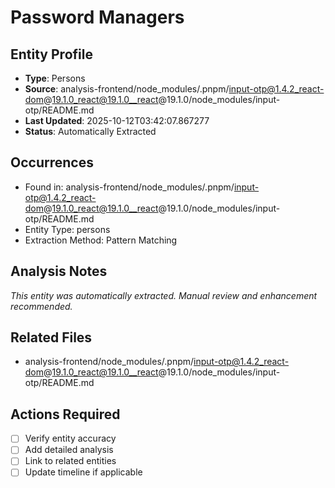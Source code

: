 # Password Managers

## Entity Profile
- **Type**: Persons
- **Source**: analysis-frontend/node_modules/.pnpm/input-otp@1.4.2_react-dom@19.1.0_react@19.1.0__react@19.1.0/node_modules/input-otp/README.md
- **Last Updated**: 2025-10-12T03:42:07.867277
- **Status**: Automatically Extracted

## Occurrences
- Found in: analysis-frontend/node_modules/.pnpm/input-otp@1.4.2_react-dom@19.1.0_react@19.1.0__react@19.1.0/node_modules/input-otp/README.md
- Entity Type: persons
- Extraction Method: Pattern Matching

## Analysis Notes
*This entity was automatically extracted. Manual review and enhancement recommended.*

## Related Files
- analysis-frontend/node_modules/.pnpm/input-otp@1.4.2_react-dom@19.1.0_react@19.1.0__react@19.1.0/node_modules/input-otp/README.md

## Actions Required
- [ ] Verify entity accuracy
- [ ] Add detailed analysis
- [ ] Link to related entities
- [ ] Update timeline if applicable
